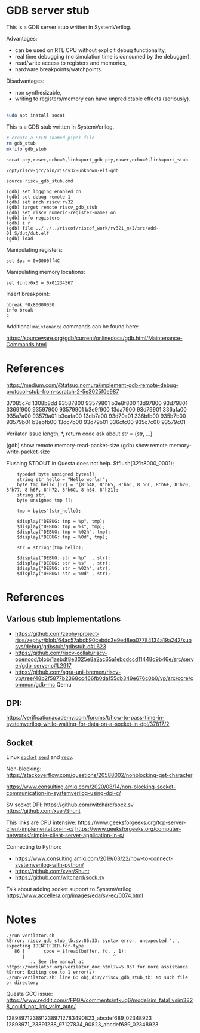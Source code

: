 # GDB server stub

This is a GDB server stub written in SystemVerilog.

Advantages:

- can be used on RTL CPU without explicit debug functionality,
- real time debugging (no simulation time is consumed by the debugger),
- read/write access to registers and memories,
- hardware breakpoints/watchpoints.

Disadvantages:

- non synthesizable,
- writing to registers/memory can have unpredictable effects (seriously).

## 


```sh
sudo apt install socat
```

This is a GDB stub written in SystemVerilog.

```bash
# create a FIFO (named pipe) file
rm gdb_stub
mkfifo gdb_stub

socat pty,rawer,echo=0,link=port_gdb pty,rawer,echo=0,link=port_stub

```

```
/opt/riscv-gcc/bin/riscv32-unknown-elf-gdb

source riscv_gdb_stub.cmd

(gdb) set logging enabled on
(gdb) set debug remote 1
(gdb) set arch riscv:rv32
(gdb) target remote riscv_gdb_stub
(gdb) set riscv numeric-register-names on
(gdb) info registers
(gdb) i r
(gdb) file ../../../riscof/riscof_work/rv32i_m/I/src/add-01.S/dut/dut.elf
(gdb) load
```

Manipulating registers:

```gdb
set $pc = 0x0000ff4C
```

Manipulating memory locations:

```gdb
set {int}0x0 = 0x01234567

```

Insert breakpoint:

```gdb
hbreak *0x80000030
info break
c
```

Additional `maintenance` commands can be found here:

https://sourceware.org/gdb/current/onlinedocs/gdb.html/Maintenance-Commands.html

# References

https://medium.com/@tatsuo.nomura/implement-gdb-remote-debug-protocol-stub-from-scratch-2-5e3025f0e987


37085c7d
1308b8dd
93587800
93579801
b3e8f800
13d97800
93d79801
3369f900
93597900
93579901
b3e9f900
13da7900
93d79901
336afa00
935a7a00
93579a01
b3eafa00
13db7a00
93d79a01
336bfb00
935b7b00
93579b01
b3ebfb00
13dc7b00
93d79b01
336cfc00
935c7c00
93579c01

Verilator issue
length, *, return code
ask about str = {str, ...}



(gdb) show remote memory-read-packet-size
(gdb) show remote memory-write-packet-size


Flushing STDOUT in Questa does not help.
$fflush(32'h8000_0001);

```
    typedef byte unsigned bytes[];
    string str_hello = "Hello worls!";
    byte tmp_hello [12] = '{8'h48, 8'h65, 8'h6C, 8'h6C, 8'h6F, 8'h20, 8'h77, 8'h6F, 8'h72, 8'h6C, 8'h64, 8'h21};
    string str;
    byte unsigned tmp [];

    tmp = bytes'(str_hello);

    $display("DEBUG: tmp = %p", tmp);
    $display("DEBUG: tmp = %s", tmp);
    $display("DEBUG: tmp = %02h", tmp);
    $display("DEBUG: tmp = %0d", tmp);

    str = string'(tmp_hello);

    $display("DEBUG: str = %p"  , str);
    $display("DEBUG: str = %s"  , str);
    $display("DEBUG: str = %02h", str);
    $display("DEBUG: str = %0d" , str);
```

# References

## Various stub implementations

- https://github.com/zephyrproject-rtos/zephyr/blob/64ac57abcb90cebdc3e9ed8ea07784134a19a242/subsys/debug/gdbstub/gdbstub.c#L623
- https://github.com/riscv-collab/riscv-openocd/blob/1aebdf8e3025e8a2ac65a1ebcdccd11448d9b46e/src/server/gdb_server.c#L2917
- https://github.com/agra-uni-bremen/riscv-vp/tree/48b2f5877b2368cc466fb0da155db349e676c0b0/vp/src/core/common/gdb-mc
Qemu

## DPI:

https://verificationacademy.com/forums/t/how-to-pass-time-in-systemverilog-while-waiting-for-data-on-a-socket-in-dpi/37817/2

## Socket

Linux [`socket`](https://man7.org/linux/man-pages/man2/socket.2.html)
[`send`](https://man7.org/linux/man-pages/man2/send.2.html) and
[`recv`](https://man7.org/linux/man-pages/man2/recv.2.html).

Non-blocking:
https://stackoverflow.com/questions/20588002/nonblocking-get-character

https://www.consulting.amiq.com/2020/08/14/non-blocking-socket-communication-in-systemverilog-using-dpi-c/

SV socket DPI:
https://github.com/witchard/sock.sv
https://github.com/xver/Shunt


This links are CPU intensive:
https://www.geeksforgeeks.org/tcp-server-client-implementation-in-c/
https://www.geeksforgeeks.org/computer-networks/simple-client-server-application-in-c/

Connecting to Python:

- https://www.consulting.amiq.com/2019/03/22/how-to-connect-systemverilog-with-python/
- https://github.com/xver/Shunt
- https://github.com/witchard/sock.sv

Talk about adding socket support to SystemVerilog
https://www.accellera.org/images/eda/sv-ec/0074.html

# Notes

```
./run-verilator.sh
%Error: riscv_gdb_stub_tb.sv:86:33: syntax error, unexpected ',', expecting IDENTIFIER-for-type
   86 |       code = $fread(buffer, fd, , 1);
      |                                 ^
        ... See the manual at https://verilator.org/verilator_doc.html?v=5.037 for more assistance.
%Error: Exiting due to 1 error(s)
./run-verilator.sh: line 6: obj_dir/Vriscv_gdb_stub_tb: No such file or directory
```


Questa GCC issue:
https://www.reddit.com/r/FPGA/comments/nfkuq6/modelsim_fatal_vsim3828_could_not_link_vsim_auto/

12898971238912389712783490823_abcdef689_02348923
12898971_23891238_97127834_90823_abcdef689_02348923